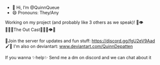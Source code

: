 - 👋 Hi, I’m @QuinnQueue
- 😄 Pronouns: They/Any

Working on my project (and probably like 3 others as we speak)!
🌲👁💆🏻‍♀️The Out Cast💆🏻‍♀️👁🌲

🤖Join the server for updates and fun stuff: https://discord.gg/fgU2eV9Aad
🖌🎨 I'm also on deviantart: www.deviantart.com/QuinnDepatten

If you wanna ✨help✨
Send me a dm on discord and we can chat about it
